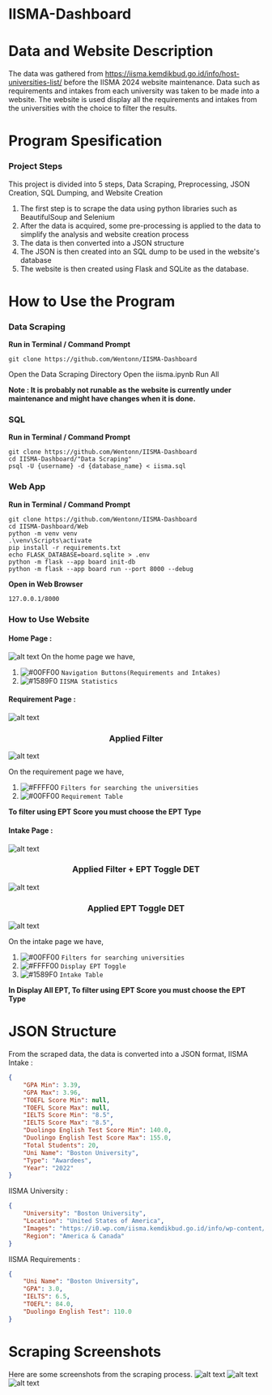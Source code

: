 # IISMA-Dashboard

# Data and Website Description
The data was gathered from https://iisma.kemdikbud.go.id/info/host-universities-list/ before the IISMA 2024 website maintenance. Data such as requirements and intakes from each university was taken to be made into a website. The website is used display all the requirements and intakes from the universities with the choice to filter the results.

# Program Spesification

### Project Steps
This project is divided into 5 steps, Data Scraping, Preprocessing, JSON Creation, SQL Dumping, and Website Creation
1. The first step is to scrape the data using python libraries such as BeautifulSoup and Selenium
2. After the data is acquired, some pre-processing is applied to the data to simplify the analysis and website creation process
3. The data is then converted into a JSON structure
4. The JSON is then created into an SQL dump to be used in the website's database
5. The website is then created using Flask and SQLite as the database.

# How to Use the Program
### Data Scraping

**Run in Terminal / Command Prompt**

```
git clone https://github.com/Wentonn/IISMA-Dashboard
```
Open the Data Scraping Directory
Open the iisma.ipynb
Run All

**Note : It is probably not runable as the website is currently under maintenance and might have changes when it is done.**

### SQL

**Run in Terminal / Command Prompt**

```
git clone https://github.com/Wentonn/IISMA-Dashboard
cd IISMA-Dashboard/"Data Scraping"
psql -U {username} -d {database_name} < iisma.sql
```

### Web App

**Run in Terminal / Command Prompt**

```
git clone https://github.com/Wentonn/IISMA-Dashboard
cd IISMA-Dashboard/Web
python -m venv venv
.\venv\Scripts\activate
pip install -r requirements.txt
echo FLASK_DATABASE=board.sqlite > .env    
python -m flask --app board init-db
python -m flask --app board run --port 8000 --debug
```

**Open in Web Browser**
```
127.0.0.1/8000
```

### How to Use Website
#### Home Page : 
![alt text](https://github.com/Wentonn/IISMA-Dashboard/blob/main/Web/Screenshots/home_page.png)
On the home page we have,
1. ![#00FF00](https://placehold.co/15x15/00FF00/00FF00.png) `Navigation Buttons(Requirements and Intakes)`
2. ![#1589F0](https://placehold.co/15x15/1589F0/1589F0.png) `IISMA Statistics`

#### Requirement Page : 
![alt text](https://github.com/Wentonn/IISMA-Dashboard/blob/main/Web/Screenshots/requirement_page.png)

<h3 align="center">
Applied Filter
</h3>

![alt text](https://github.com/Wentonn/IISMA-Dashboard/blob/main/Web/Screenshots/req_filters.jpg)

On the requirement page we have,
1. ![#FFFF00](https://placehold.co/15x15/FFFF00/FFFF00.png) `Filters for searching the universities`
2. ![#00FF00](https://placehold.co/15x15/00FF00/00FF00.png) `Requirement Table`

**To filter using EPT Score you must choose the EPT Type**

#### Intake Page : 
![alt text](https://github.com/Wentonn/IISMA-Dashboard/blob/main/Web/Screenshots/intake_page.png)

<h3 align="center">
Applied Filter + EPT Toggle DET
</h3>

![alt text](https://github.com/Wentonn/IISMA-Dashboard/blob/main/Web/Screenshots/intake_filter.jpg)

<h3 align="center">
Applied EPT Toggle DET
</h3>

![alt text](https://github.com/Wentonn/IISMA-Dashboard/blob/main/Web/Screenshots/intake_ept_filter.jpg)


On the intake page we have,
1. ![#00FF00](https://placehold.co/15x15/00FF00/00FF00.png) `Filters for searching universities`
2. ![#FFFF00](https://placehold.co/15x15/FFFF00/FFFF00.png) `Display EPT Toggle`
3. ![#1589F0](https://placehold.co/15x15/1589F0/1589F0.png) `Intake Table`

**In Display All EPT, To filter using EPT Score you must choose the EPT Type**

# JSON Structure 
From the scraped data, the data is converted into a JSON format,
IISMA Intake :
```json
{
    "GPA Min": 3.39,
    "GPA Max": 3.96,
    "TOEFL Score Min": null,
    "TOEFL Score Max": null,
    "IELTS Score Min": "8.5",
    "IELTS Score Max": "8.5",
    "Duolingo English Test Score Min": 140.0,
    "Duolingo English Test Score Max": 155.0,
    "Total Students": 20,
    "Uni Name": "Boston University",
    "Type": "Awardees",
    "Year": "2022"
}
```

IISMA University :
```json
{
    "University": "Boston University",
    "Location": "United States of America",
    "Images": "https://i0.wp.com/iisma.kemdikbud.go.id/info/wp-content/uploads/2022/02/Boston-Univ.png?fit=300%2C300&ssl=1",
    "Region": "America & Canada"
}
```

IISMA Requirements : 
```json
{
    "Uni Name": "Boston University",
    "GPA": 3.0,
    "IELTS": 6.5,
    "TOEFL": 84.0,
    "Duolingo English Test": 110.0
}
```

# Scraping Screenshots
Here are some screenshots from the scraping process.
![alt text](https://github.com/Wentonn/IISMA-Dashboard/blob/main/Data%20Scraping/pandas/intake_table.jpg)
![alt text](https://github.com/Wentonn/IISMA-Dashboard/blob/main/Data%20Scraping/pandas/requirements_table.jpg)
![alt text](https://github.com/Wentonn/IISMA-Dashboard/blob/main/Data%20Scraping/pandas/university_table.jpg)
